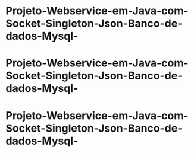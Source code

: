 # Projeto-Webservice-em-Java-com-Socket-Singleton-Json-Banco-de-dados-Mysql-
# Projeto-Webservice-em-Java-com-Socket-Singleton-Json-Banco-de-dados-Mysql-
# Projeto-Webservice-em-Java-com-Socket-Singleton-Json-Banco-de-dados-Mysql-
